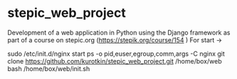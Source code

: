 # stepic_web_project
Development of a web application in Python using the Django framework as part of a course on stepic.org (https://stepik.org/course/154 )
For start ->

sudo /etc/init.d/nginx start
ps -o pid,euser,egroup,comm,args -C nginx
git clone https://github.com/kurotkin/stepic_web_project.git /home/box/web
bash /home/box/web/init.sh
